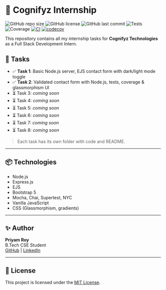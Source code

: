 # 🚀 Cognifyz Internship

![GitHub repo size](https://img.shields.io/github/repo-size/itspriyamroy21/Cognifyz_Internship?color=brightgreen)
![GitHub license](https://img.shields.io/github/license/itspriyamroy21/Cognifyz_Internship?color=blue)
![GitHub last commit](https://img.shields.io/github/last-commit/itspriyamroy21/Cognifyz_Internship?color=blue)
![Tests](https://img.shields.io/badge/tests-passing-brightgreen)
![Coverage](https://img.shields.io/badge/coverage-87.5%25-yellowgreen)
[![CI](https://github.com/itspriyamroy21/Cognifyz_Internship/actions/workflows/task2.yml/badge.svg)](https://github.com/itspriyamroy21/Cognifyz_Internship/actions)
[![codecov](https://codecov.io/gh/itspriyamroy21/Cognifyz_Internship/branch/main/graph/badge.svg)](https://codecov.io/gh/itspriyamroy21/Cognifyz_Internship)

This repository contains all my internship tasks for **Cognifyz Technologies** as a Full Stack Development Intern.

## 📂 Tasks

- ✅ **Task 1**: Basic Node.js server, EJS contact form with dark/light mode toggle  
- ✅ **Task 2**: Validated contact form with Node.js, tests, coverage & glassmorphism UI  
- ⏳ Task 3: *coming soon*
- ⏳ Task 4: *coming soon*
- ⏳ Task 5: *coming soon*
- ⏳ Task 6: *coming soon*
- ⏳ Task 7: *coming soon*
- ⏳ Task 8: *coming soon*

> Each task has its own folder with code and README.

---

## 📦 Technologies

- Node.js
- Express.js
- EJS
- Bootstrap 5
- Mocha, Chai, Supertest, NYC
- Vanilla JavaScript
- CSS (Glassmorphism, gradients)

---

## ✨ Author

**Priyam Roy**  
B.Tech CSE Student  
[GitHub](https://github.com/itspriyamroy21) | [LinkedIn](https://linkedin.com/in/priyamroy21)

---

## 📄 License

This project is licensed under the [MIT License](LICENSE).
